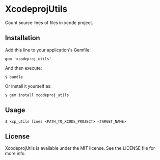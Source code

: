# XcodeprojUtils

Count source lines of files in xcode project.

## Installation

Add this line to your application's Gemfile:

    gem 'xcodeproj_utils'

And then execute:

    $ bundle

Or install it yourself as:

    $ gem install xcodeproj_utils

## Usage

	$ xcp_utils lines <PATH_TO_XCODE_PROJECT> <TARGET_NAME>

## License

XcodeprojUtils is available under the MIT license. See the LICENSE file for more info.
